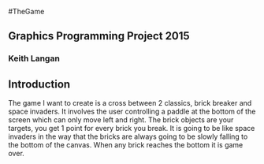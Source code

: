 #TheGame

## Graphics Programming Project 2015

### Keith Langan

## Introduction

The game I want to create is a cross between 2 classics, brick breaker and space invaders. It involves the user controlling a paddle at the bottom of the screen which can only move left and right.
The brick objects are your targets, you get 1 point for every brick you break.
It is going to be like space invaders in the way that the bricks are always going to be slowly falling to the bottom of the canvas.
When any brick reaches the bottom it is game over.
